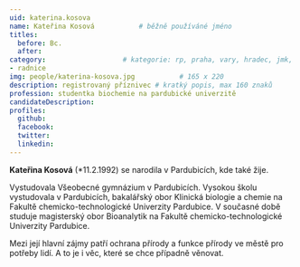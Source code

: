 ```yaml
---
uid: katerina.kosova
name: Kateřina Kosová   		# běžně používáné jméno
titles:
  before: Bc.
  after:
category:             		# kategorie: rp, praha, vary, hradec, jmk, senat
- radnice
img: people/katerina-kosova.jpg           # 165 x 220
description: registrovaný příznivec # kratký popis, max 160 znaků
profession: studentka biochemie na pardubické univerzitě
candidateDescription:
profiles:
  github:
  facebook:
  twitter:
  linkedin:
---
```

**Kateřina Kosová** (*11.2.1992) se narodila v Pardubicích, kde také žije.

Vystudovala Všeobecné gymnázium v Pardubicích. Vysokou školu vystudovala v Pardubicích, bakalářský obor Klinická biologie a chemie na Fakultě chemicko-technologické Univerzity Pardubice. V současné době studuje magisterský obor Bioanalytik na Fakultě chemicko-technologické Univerzity Pardubice.

Mezi její hlavní zájmy patří ochrana přírody a funkce přírody ve městě pro potřeby lidí. A to je i věc, které se chce případně věnovat.
